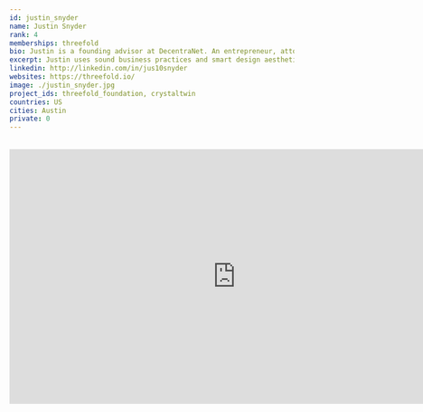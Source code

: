 ```yaml
---
id: justin_snyder
name: Justin Snyder
rank: 4
memberships: threefold
bio: Justin is a founding advisor at DecentraNet. An entrepreneur, attorney, and leading designer, Justin uses sound business practices and smart design aesthetics to create impactful experiences for brands, products, and events. He works with companies in the blockchain, sustainability, entertainment, digital collectibles and ecommerce sectors, and is currently developing solutions to align technology, art, education, and spirituality. Justin holds a Juris Doctor in International Law from American University, Washington College of Law, and a Bachelors of Arts in Economics from West Virginia University.
excerpt: Justin uses sound business practices and smart design aesthetics to create impactful experiences for brands.
linkedin: http://linkedin.com/in/jus10snyder
websites: https://threefold.io/
image: ./justin_snyder.jpg
project_ids: threefold_foundation, crystaltwin
countries: US
cities: Austin
private: 0
---
```


<BR>

<iframe src="https://player.vimeo.com/video/41304545" width="800" height="450" frameborder="0" allow="autoplay; fullscreen" allowfullscreen></iframe>

<BR>
